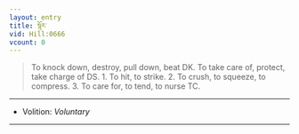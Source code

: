 ```yaml
---
layout: entry
title: སྙོར་
vid: Hill:0666
vcount: 0
---
```

> To knock down, destroy, pull down, beat DK\. To take care of, protect, take charge of DS\. 1\. To hit, to strike\. 2\. To crush, to squeeze, to compress\. 3\. To care for, to tend, to nurse TC\.

---
* Volition: _Voluntary_

---

